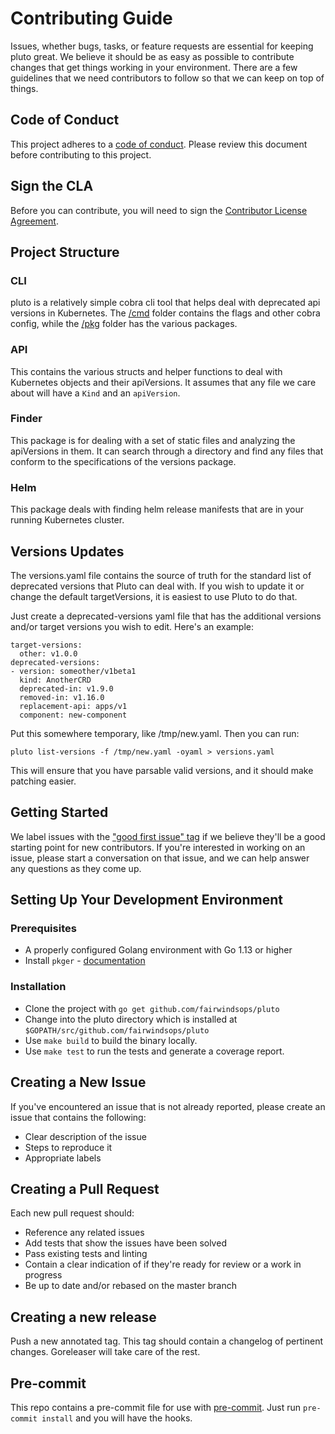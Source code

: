 # Contributing Guide

Issues, whether bugs, tasks, or feature requests are essential for keeping pluto great. We believe it should be as easy as possible to contribute changes that get things working in your environment. There are a few guidelines that we need contributors to follow so that we can keep on top of things.

## Code of Conduct

This project adheres to a [code of conduct](code-of-conduct.md). Please review this document before contributing to this project.

## Sign the CLA
Before you can contribute, you will need to sign the [Contributor License Agreement](https://cla-assistant.io/fairwindsops/pluto).

## Project Structure

### CLI
pluto is a relatively simple cobra cli tool that helps deal with deprecated api versions in Kubernetes. The [/cmd](https://github.com/FairwindsOps/pluto/tree/master/cmd) folder contains the flags and other cobra config, while the [/pkg](https://github.com/FairwindsOps/pluto/tree/master/pkg) folder has the various packages.

### API

This contains the various structs and helper functions to deal with Kubernetes objects and their apiVersions. It assumes that any file we care about will have a `Kind` and an `apiVersion`.

### Finder

This package is for dealing with a set of static files and analyzing the apiVersions in them. It can search through a directory and find any files that conform to the specifications of the versions package.

### Helm

This package deals with finding helm release manifests that are in your running Kubernetes cluster.

## Versions Updates

The versions.yaml file contains the source of truth for the standard list of deprecated versions that Pluto can deal with. If you wish to update it or change the default targetVersions, it is easiest to use Pluto to do that.

Just create a deprecated-versions yaml file that has the additional versions and/or target versions you wish to edit. Here's an example:

```
target-versions:
  other: v1.0.0
deprecated-versions:
- version: someother/v1beta1
  kind: AnotherCRD
  deprecated-in: v1.9.0
  removed-in: v1.16.0
  replacement-api: apps/v1
  component: new-component
```

Put this somewhere temporary, like /tmp/new.yaml. Then you can run:

```
pluto list-versions -f /tmp/new.yaml -oyaml > versions.yaml
```

This will ensure that you have parsable valid versions, and it should make patching easier.

## Getting Started

We label issues with the ["good first issue" tag](https://github.com/FairwindsOps/pluto/labels/good%20first%20issue) if we believe they'll be a good starting point for new contributors. If you're interested in working on an issue, please start a conversation on that issue, and we can help answer any questions as they come up.

## Setting Up Your Development Environment
### Prerequisites
* A properly configured Golang environment with Go 1.13 or higher
* Install `pkger` - [documentation](https://github.com/markbates/pkger#cli)

### Installation
* Clone the project with `go get github.com/fairwindsops/pluto`
* Change into the pluto directory which is installed at `$GOPATH/src/github.com/fairwindsops/pluto`
* Use `make build` to build the binary locally.
* Use `make test` to run the tests and generate a coverage report.

## Creating a New Issue

If you've encountered an issue that is not already reported, please create an issue that contains the following:

- Clear description of the issue
- Steps to reproduce it
- Appropriate labels

## Creating a Pull Request

Each new pull request should:

- Reference any related issues
- Add tests that show the issues have been solved
- Pass existing tests and linting
- Contain a clear indication of if they're ready for review or a work in progress
- Be up to date and/or rebased on the master branch

## Creating a new release

Push a new annotated tag.  This tag should contain a changelog of pertinent changes. Goreleaser will take care of the rest.

## Pre-commit

This repo contains a pre-commit file for use with [pre-commit](https://pre-commit.com/). Just run `pre-commit install` and you will have the hooks.

